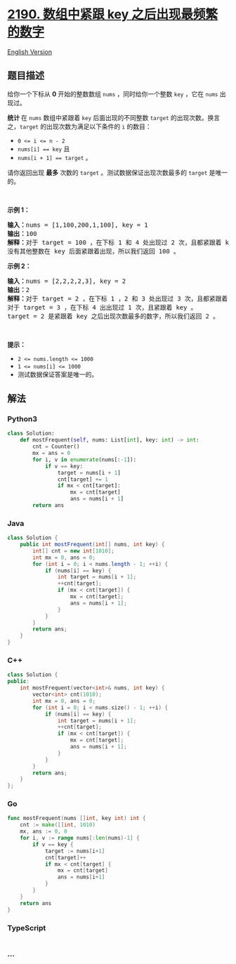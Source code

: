 # [2190. 数组中紧跟 key 之后出现最频繁的数字](https://leetcode.cn/problems/most-frequent-number-following-key-in-an-array)

[English Version](/solution/2100-2199/2190.Most%20Frequent%20Number%20Following%20Key%20In%20an%20Array/README_EN.md)

## 题目描述

<!-- 这里写题目描述 -->

<p>给你一个下标从 <strong>0</strong>&nbsp;开始的整数数组&nbsp;<code>nums</code>&nbsp;，同时给你一个整数&nbsp;<code>key</code>&nbsp;，它在&nbsp;<code>nums</code>&nbsp;出现过。</p>

<p><strong>统计&nbsp;</strong>在 <code>nums</code>&nbsp;数组中紧跟着 <code>key</code>&nbsp;后面出现的不同整数&nbsp;<code>target</code>&nbsp;的出现次数。换言之，<code>target</code>&nbsp;的出现次数为满足以下条件的 <code>i</code>&nbsp;的数目：</p>

<ul>
	<li><code>0 &lt;= i &lt;= n - 2</code></li>
	<li><code>nums[i] == key</code>&nbsp;且</li>
	<li><code>nums[i + 1] == target</code>&nbsp;。</li>
</ul>

<p>请你返回出现 <strong>最多</strong>&nbsp;次数的<em>&nbsp;</em><code>target</code>&nbsp;。测试数据保证出现次数最多的 <code>target</code>&nbsp;是唯一的。</p>

<p>&nbsp;</p>

<p><strong>示例 1：</strong></p>

<pre><b>输入：</b>nums = [1,100,200,1,100], key = 1
<b>输出：</b>100
<b>解释：</b>对于 target = 100 ，在下标 1 和 4 处出现过 2 次，且都紧跟着 key 。
没有其他整数在 key 后面紧跟着出现，所以我们返回 100 。
</pre>

<p><strong>示例 2：</strong></p>

<pre><b>输入：</b>nums = [2,2,2,2,3], key = 2
<b>输出：</b>2
<b>解释：</b>对于 target = 2 ，在下标 1 ，2 和 3 处出现过 3 次，且都紧跟着 key 。
对于 target = 3 ，在下标 4 出出现过 1 次，且紧跟着 key 。
target = 2 是紧跟着 key 之后出现次数最多的数字，所以我们返回 2 。
</pre>

<p>&nbsp;</p>

<p><strong>提示：</strong></p>

<ul>
	<li><code>2 &lt;= nums.length &lt;= 1000</code></li>
	<li><code>1 &lt;= nums[i] &lt;= 1000</code></li>
	<li>测试数据保证答案是唯一的。</li>
</ul>

## 解法

<!-- 这里可写通用的实现逻辑 -->

<!-- tabs:start -->

### **Python3**

<!-- 这里可写当前语言的特殊实现逻辑 -->

```python
class Solution:
    def mostFrequent(self, nums: List[int], key: int) -> int:
        cnt = Counter()
        mx = ans = 0
        for i, v in enumerate(nums[:-1]):
            if v == key:
                target = nums[i + 1]
                cnt[target] += 1
                if mx < cnt[target]:
                    mx = cnt[target]
                    ans = nums[i + 1]
        return ans
```

### **Java**

<!-- 这里可写当前语言的特殊实现逻辑 -->

```java
class Solution {
    public int mostFrequent(int[] nums, int key) {
        int[] cnt = new int[1010];
        int mx = 0, ans = 0;
        for (int i = 0; i < nums.length - 1; ++i) {
            if (nums[i] == key) {
                int target = nums[i + 1];
                ++cnt[target];
                if (mx < cnt[target]) {
                    mx = cnt[target];
                    ans = nums[i + 1];
                }
            }
        }
        return ans;
    }
}
```

### **C++**

```cpp
class Solution {
public:
    int mostFrequent(vector<int>& nums, int key) {
        vector<int> cnt(1010);
        int mx = 0, ans = 0;
        for (int i = 0; i < nums.size() - 1; ++i) {
            if (nums[i] == key) {
                int target = nums[i + 1];
                ++cnt[target];
                if (mx < cnt[target]) {
                    mx = cnt[target];
                    ans = nums[i + 1];
                }
            }
        }
        return ans;
    }
};
```

### **Go**

```go
func mostFrequent(nums []int, key int) int {
	cnt := make([]int, 1010)
	mx, ans := 0, 0
	for i, v := range nums[:len(nums)-1] {
		if v == key {
			target := nums[i+1]
			cnt[target]++
			if mx < cnt[target] {
				mx = cnt[target]
				ans = nums[i+1]
			}
		}
	}
	return ans
}
```

### **TypeScript**

```ts

```

### **...**

```

```

<!-- tabs:end -->
